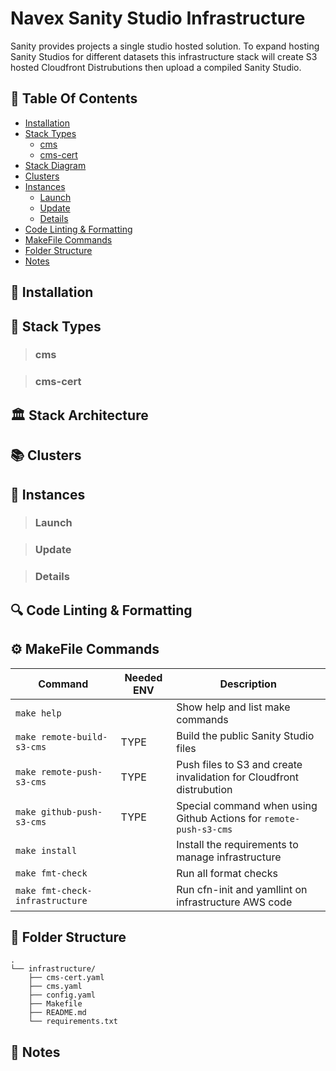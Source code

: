 # Navex Sanity Studio Infrastructure

Sanity provides projects a single studio hosted solution. To expand hosting
Sanity Studios for different datasets this infrastructure stack will create S3
hosted Cloudfront Distrubutions then upload a compiled Sanity Studio.

## :book: Table Of Contents

- [Installation](#toolbox-installation)
- [Stack Types](#beginner-stack-types)
    - [cms](#cms)
    - [cms-cert](#cms-cert)
- [Stack Diagram](#classical_building-stack-architecture)
- [Clusters](#books-clusters)
- [Instances](#closed_book-instances)
    - [Launch](#launch-1)
    - [Update](#update-1)
    - [Details](#details-1)
- [Code Linting & Formatting](#mag-code-linting--formatting)
- [MakeFile Commands](#gear-makefile-commands)
- [Folder Structure](#file_folder-folder-structure)
- [Notes](#speech_balloon-notes)

## :toolbox: Installation

## :beginner: Stack Types

> ### cms

> ### cms-cert

## :classical_building: Stack Architecture

## :books: Clusters

## :closed_book: Instances

> ### Launch

> ### Update

> ### Details

## :mag: Code Linting & Formatting

## :gear: MakeFile Commands

| Command                           | Needed ENV | Description                                                          |
| --------------------------------- | ---------- | -------------------------------------------------------------------- |
| `make help`                       |            | Show help and list make commands                                     |
| `make remote-build-s3-cms`        | TYPE       | Build the public Sanity Studio files                                 |
| `make remote-push-s3-cms`         | TYPE       | Push files to S3 and create invalidation for Cloudfront distrubution |
| `make github-push-s3-cms`         | TYPE       | Special command when using Github Actions for `remote-push-s3-cms`   |
| `make install`                    |            | Install the requirements to manage infrastructure                    |
| `make fmt-check`                  |            | Run all format checks                                                |
| `make fmt-check-infrastructure`   |            | Run cfn-init and yamllint on infrastructure AWS code                 |

## :file_folder: Folder Structure

    .
    └── infrastructure/
        ├── cms-cert.yaml
        ├── cms.yaml
        ├── config.yaml
        ├── Makefile
        ├── README.md
        └── requirements.txt

## :speech_balloon: Notes
